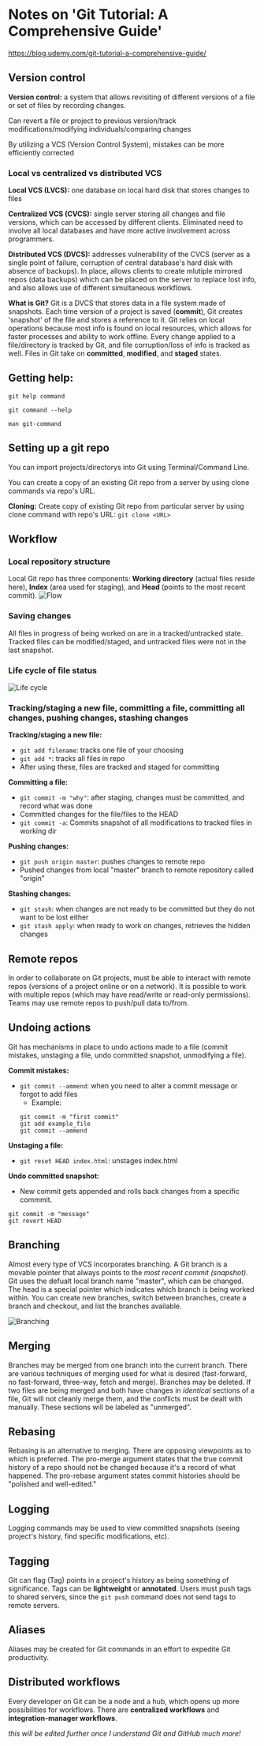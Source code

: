 # Notes on 'Git Tutorial: A Comprehensive Guide'
https://blog.udemy.com/git-tutorial-a-comprehensive-guide/

## Version control

**Version control:** a system that allows revisiting of different versions of a file or set of files by recording changes. 

Can revert a file or project to previous version/track modifications/modifying individuals/comparing changes

By utilizing a VCS (Version Control System), mistakes can be more efficiently corrected

### Local vs centralized vs distributed VCS

**Local VCS (LVCS):** one database on local hard disk that stores changes to files

**Centralized VCS (CVCS):** single server storing all changes and file versions, which can be accessed by different clients. Eliminated need to involve all local databases and have more active involvement across programmers.  

**Distributed VCS (DVCS):** addresses vulnerability of the CVCS (server as a single point of failure, corruption of central database's hard disk with absence of backups). In place, allows clients to create mlutiple mirrored repos (data backups) which can be placed on the server to replace lost info, and also allows use of different simultaneous workflows. 

**What is Git?** Git is a DVCS that stores data in a file system made of snapshots. Each time version of a project is saved (**commit**), Git creates 'snapshot' of the file and stores a reference to it. Git relies on local operations because most info is found on local resources, which allows for faster processes and ability to work offline. Every change applied to a file/directory is tracked by Git, and file corruption/loss of info is tracked as well. Files in Git take on **committed**, **modified**, and **staged** states. 

**Getting help:** 
- 
```
git help command

git command --help

man git-command
```

## Setting up a git repo

You can import projects/directorys into Git using Terminal/Command Line. 

You can create a copy of an existing Git repo from a server by using clone commands via repo's URL. 

**Cloning:** Create copy of existing Git repo from particular server by using clone command with repo's URL: `git clone <URL>`

## Workflow

### Local repository structure

Local Git repo has three components: **Working directory** (actual files reside here), **Index** (area used for staging), and **Head** (points to the most recent commit). ![Flow](https://blog.udemy.com/wp-content/uploads/2015/08/image036.png)

### Saving changes

All files in progress of being worked on are in a tracked/untracked state. Tracked files can be modified/staged, and untracked files were not in the last snapshot. 

### Life cycle of file status

![Life cycle](https://blog.udemy.com/wp-content/uploads/2015/08/image006.png)

### Tracking/staging a new file, committing a file, committing all changes, pushing changes, stashing changes

**Tracking/staging a new file:** 
- `git add filename`: tracks one file of your choosing
- `git add *`: tracks all files in repo
- After using these, files are tracked and staged for committing

**Committing a file:**
- `git commit -m "why"`: after staging, changes must be committed, and record what was done
- Committed changes for the file/files to the HEAD
- `git commit -a`: Commits snapshot of all modifications to tracked files in working dir

**Pushing changes:**
- `git push origin master`: pushes changes to remote repo
- Pushed changes from local "master" branch to remote repository called "origin"

**Stashing changes:**
- `git stash`: when changes are not ready to be committed but they do not want to be lost either
- `git stash apply`: when ready to work on changes, retrieves the hidden changes


## Remote repos

In order to collaborate on Git projects, must be able to interact with remote repos (versions of a project online or on a network). It is possible to work with multiple repos (which may have read/write or read-only permissions). Teams may use remote repos to push/pull data to/from. 

## Undoing actions

Git has mechanisms in place to undo actions made to a file (commit mistakes, unstaging a file, undo committed snapshot, unmodifying a file). 

**Commit mistakes:**

- `git commit --ammend`: when you need to alter a commit message or forgot to add files
  - Example: 
  ```
  git commit -m "first commit"
  git add example_file
  git commit --ammend
  ```

**Unstaging a file:**
- `git reset HEAD index.html`: unstages index.html

**Undo committed snapshot:**
- New commit gets appended and rolls back changes from a specific commmit. 
```
git commit -m "message"
git revert HEAD
```


## Branching

Almost every type of VCS incorporates branching. A Git branch is a movable pointer that always points to the *most recent commit (snapshot)*. Git uses the defualt local branch name "master", which can be changed. The head is a special pointer which indicates which branch is being worked within. You can create new branches, switch between branches, create a branch and checkout, and list the branches available. 

![Branching](https://blog.udemy.com/wp-content/uploads/2015/08/image016.png)

## Merging

Branches may be merged from one branch into the current branch. There are various techniques of merging used for what is desired (fast-forward, no fast-forward, three-way, fetch and merge). Branches may be deleted. If two files are being merged and both have changes in *identical* sections of a file, Git will not cleanly merge them, and the conflicts must be dealt with manually. These sections will be labeled as "unmerged". 

## Rebasing

Rebasing is an alternative to merging. There are opposing viewpoints as to which is preferred. The pro-merge argument states that the true commit history of a repo should not be changed because it's a record of what happened. The pro-rebase argument states commit histories should be "polished and well-edited." 

## Logging

Logging commands may be used to view committed snapshots (seeing project's history, find specific modifications, etc). 

## Tagging

Git can flag (Tag) points in a project's history as being something of significance. Tags can be **lightweight** or **annotated**. Users must push tags to shared servers, since the `git push` command does not send tags to remote servers. 

## Aliases

Aliases may be created for Git commands in an effort to expedite Git productivity. 

## Distributed workflows

Every developer on Git can be a node and a hub, which opens up more possibilities for workflows. There are **centralized workflows** and **integration-manager workflows**. 

_this will be edited further once I understand Git and GitHub much more!_
